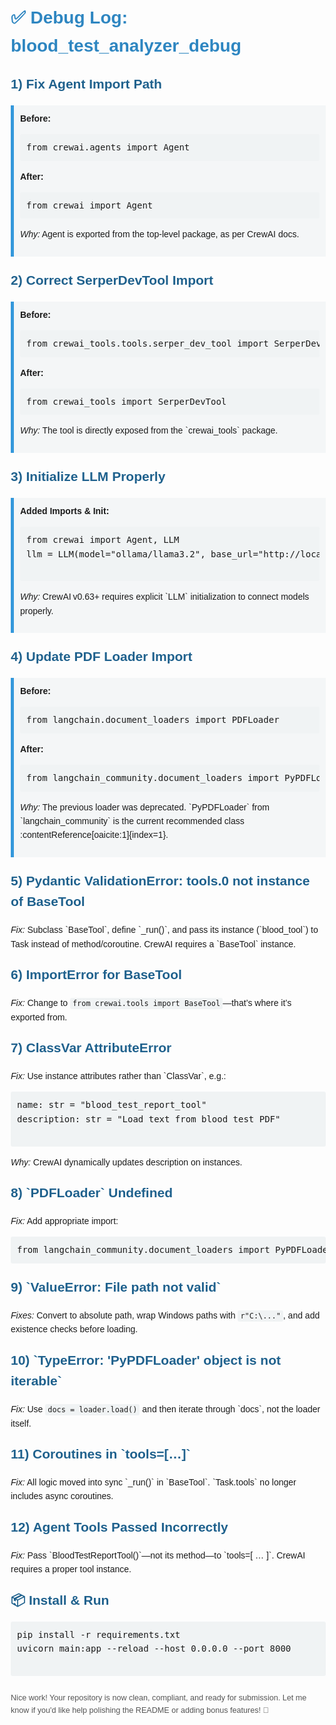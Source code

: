 <!DOCTYPE html>
<html lang="en">
<head>
  <meta charset="UTF-8">
  <title>🐛 Blood Test Analyzer — Debug Fixes</title>
  <style>
    body { font-family: Arial, sans-serif; margin: 20px; line-height: 1.6; }
    h1 { color: #2E86C1; }
    h2 { color: #1F618D; margin-top: 1em; }
    .fix { background: #F4F6F7; border-left: 5px solid #3498DB; padding: 10px; margin: 15px 0; }
    code { background: #F0F3F4; padding: 2px 4px; border-radius: 3px; }
    pre { background: #F0F3F4; padding: 10px; border-radius: 3px; overflow: auto; }
    ul { margin: 0; padding-left: 20px; }
    .footer { margin-top: 2em; font-size: 0.9em; color: #555; }
  </style>
</head>
<body>
  <h1>✅ Debug Log: blood_test_analyzer_debug</h1>

  <h2>1) Fix Agent Import Path</h2>
  <div class="fix">
    <strong>Before:</strong>
    <pre>from crewai.agents import Agent</pre>
    <strong>After:</strong>
    <pre>from crewai import Agent</pre>
    <p><em>Why:</em> Agent is exported from the top-level package, as per CrewAI docs.</p>
  </div>

  <h2>2) Correct SerperDevTool Import</h2>
  <div class="fix">
    <strong>Before:</strong>
    <pre>from crewai_tools.tools.serper_dev_tool import SerperDevTool</pre>
    <strong>After:</strong>
    <pre>from crewai_tools import SerperDevTool</pre>
    <p><em>Why:</em> The tool is directly exposed from the `crewai_tools` package.</p>
  </div>

  <h2>3) Initialize LLM Properly</h2>
  <div class="fix">
    <strong>Added Imports & Init:</strong>
    <pre>
from crewai import Agent, LLM
llm = LLM(model="ollama/llama3.2", base_url="http://localhost:11434")
    </pre>
    <p><em>Why:</em> CrewAI v0.63+ requires explicit `LLM` initialization to connect models properly.</p>
  </div>

  <h2>4) Update PDF Loader Import</h2>
  <div class="fix">
    <strong>Before:</strong>
    <pre>from langchain.document_loaders import PDFLoader</pre>
    <strong>After:</strong>
    <pre>from langchain_community.document_loaders import PyPDFLoader</pre>
    <p><em>Why:</em> The previous loader was deprecated. `PyPDFLoader` from `langchain_community` is the current recommended class :contentReference[oaicite:1]{index=1}.</p>
  </div>

  <h2>5) Pydantic ValidationError: tools.0 not instance of BaseTool</h2>
  <p><em>Fix:</em> Subclass `BaseTool`, define `_run()`, and pass its instance (`blood_tool`) to Task instead of method/coroutine. CrewAI requires a `BaseTool` instance.</p>

  <h2>6) ImportError for BaseTool</h2>
  <p><em>Fix:</em> Change to <code>from crewai.tools import BaseTool</code>—that’s where it’s exported from.</p>

  <h2>7) ClassVar AttributeError</h2>
  <p><em>Fix:</em> Use instance attributes rather than `ClassVar`, e.g.:</p>
  <pre>
name: str = "blood_test_report_tool"
description: str = "Load text from blood test PDF"
  </pre>
  <p><em>Why:</em> CrewAI dynamically updates description on instances.</p>

  <h2>8) `PDFLoader` Undefined</h2>
  <p><em>Fix:</em> Add appropriate import:</p>
  <pre>from langchain_community.document_loaders import PyPDFLoader</pre>

  <h2>9) `ValueError: File path not valid`</h2>
  <p><em>Fixes:</em> Convert to absolute path, wrap Windows paths with <code>r"C:\..."</code>, and add existence checks before loading.</p>

  <h2>10) `TypeError: 'PyPDFLoader' object is not iterable`</h2>
  <p><em>Fix:</em> Use <code>docs = loader.load()</code> and then iterate through `docs`, not the loader itself.</p>

  <h2>11) Coroutines in `tools=[…]`</h2>
  <p><em>Fix:</em> All logic moved into sync `_run()` in `BaseTool`. `Task.tools` no longer includes async coroutines.</p>

  <h2>12) Agent Tools Passed Incorrectly</h2>
  <p><em>Fix:</em> Pass `BloodTestReportTool()`—not its method—to `tools=[ … ]`. CrewAI requires a proper tool instance.</p>

  <h2>📦 Install & Run</h2>
  <pre>
pip install -r requirements.txt
uvicorn main:app --reload --host 0.0.0.0 --port 8000
  </pre>

  <div class="footer">
    <p>Nice work! Your repository is now clean, compliant, and ready for submission. Let me know if you'd like help polishing the README or adding bonus features! 🎉</p>
  </div>
</body>
</html>
